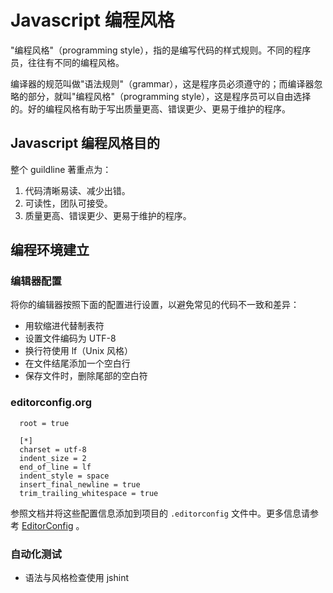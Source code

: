 # Javascript 编程风格
"编程风格"（programming style），指的是编写代码的样式规则。不同的程序员，往往有不同的编程风格。

编译器的规范叫做"语法规则"（grammar），这是程序员必须遵守的；而编译器忽略的部分，就叫"编程风格"（programming style），这是程序员可以自由选择的。好的编程风格有助于写出质量更高、错误更少、更易于维护的程序。

## Javascript 编程风格目的
整个 guildline 著重点为：  
1. 代码清晰易读、减少出错。  
2. 可读性，团队可接受。  
3. 质量更高、错误更少、更易于维护的程序。

## 编程环境建立

### 编辑器配置
将你的编辑器按照下面的配置进行设置，以避免常见的代码不一致和差异：

* 用软缩进代替制表符
* 设置文件编码为 UTF-8
* 换行符使用 lf（Unix 风格）
* 在文件结尾添加一个空白行
* 保存文件时，删除尾部的空白符

### editorconfig.org
```
  root = true

  [*]
  charset = utf-8
  indent_size = 2
  end_of_line = lf
  indent_style = space
  insert_final_newline = true
  trim_trailing_whitespace = true
```

参照文档并将这些配置信息添加到项目的 `.editorconfig` 文件中。更多信息请参考 [EditorConfig](http://editorconfig.org/) 。

### 自动化测试
* 语法与风格检查使用 jshint



